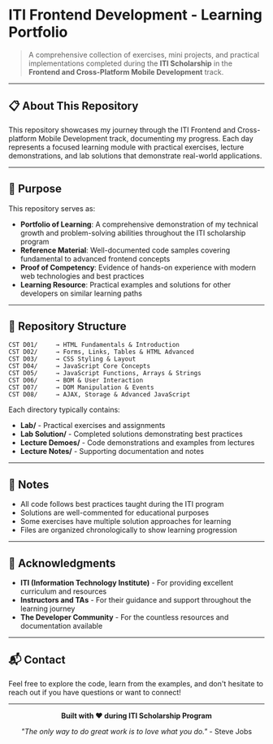 # ITI Frontend Development - Learning Portfolio

> A comprehensive collection of exercises, mini projects, and practical implementations completed during the **ITI Scholarship** in the **Frontend and Cross-Platform Mobile Development** track.

---

## 📋 About This Repository

This repository showcases my journey through the ITI Frontend and Cross-platform Mobile Development track, documenting my progress. Each day represents a focused learning module with practical exercises, lecture demonstrations, and lab solutions that demonstrate real-world applications.

---

## 🎯 Purpose

This repository serves as:

- **Portfolio of Learning**: A comprehensive demonstration of my technical growth and problem-solving abilities throughout the ITI scholarship program
- **Reference Material**: Well-documented code samples covering fundamental to advanced frontend concepts
- **Proof of Competency**: Evidence of hands-on experience with modern web technologies and best practices
- **Learning Resource**: Practical examples and solutions for other developers on similar learning paths

---

## 📁 Repository Structure

```
CST D01/     → HTML Fundamentals & Introduction
CST D02/     → Forms, Links, Tables & HTML Advanced
CST D03/     → CSS Styling & Layout
CST D04/     → JavaScript Core Concepts
CST D05/     → JavaScript Functions, Arrays & Strings
CST D06/     → BOM & User Interaction
CST D07/     → DOM Manipulation & Events
CST D08/     → AJAX, Storage & Advanced JavaScript
```

Each directory typically contains:

- **Lab/** - Practical exercises and assignments
- **Lab Solution/** - Completed solutions demonstrating best practices
- **Lecture Demoes/** - Code demonstrations and examples from lectures
- **Lecture Notes/** - Supporting documentation and notes

---

## 📝 Notes

- All code follows best practices taught during the ITI program
- Solutions are well-commented for educational purposes
- Some exercises have multiple solution approaches for learning
- Files are organized chronologically to show learning progression

---

## 🌟 Acknowledgments

- **ITI (Information Technology Institute)** - For providing excellent curriculum and resources
- **Instructors and TAs** - For their guidance and support throughout the learning journey
- **The Developer Community** - For the countless resources and documentation available

---

## 📬 Contact

Feel free to explore the code, learn from the examples, and don't hesitate to reach out if you have questions or want to connect!

---

<div align="center">

**Built with ❤️ during ITI Scholarship Program**

_"The only way to do great work is to love what you do."_ - Steve Jobs

</div>
